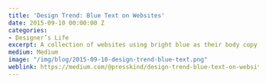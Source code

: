 ```yaml
---
title: 'Design Trend: Blue Text on Websites'
date: 2015-09-10 00:00:00 Z
categories:
- Designer’s Life
excerpt: A collection of websites using bright blue as their body copy color.
medium: Medium
image: "/img/blog/2015-09-10-design-trend-blue-text.png"
weblink: https://medium.com/@presskind/design-trend-blue-text-on-websites-f2546243a7fe
---
```


